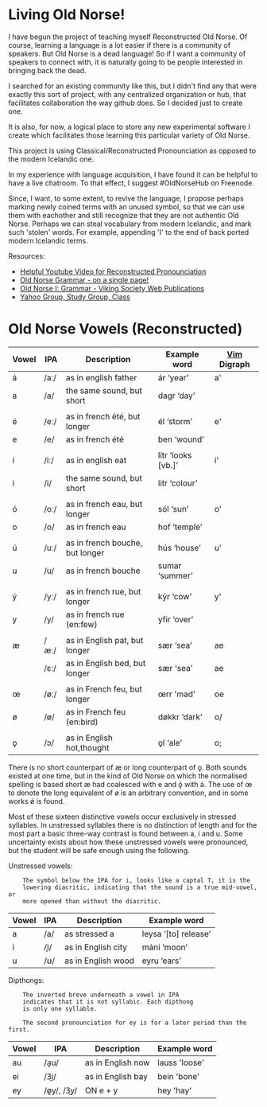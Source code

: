 Living Old Norse!
================

I have begun the project of teaching myself Reconstructed Old Norse. Of course,
learning a language is a lot easier if there is a community of speakers. But
Old Norse is a dead language! So if I want a community of speakers to connect
with, it is naturally going to be people interested in bringing back the dead.

I searched for an existing community like this, but I didn't find any that were
exactly this sort of project, with any centralized organization or hub, that
facilitates collaboration the way github does. So I decided just to create one.

It is also, for now, a logical place to store any new experimental software I
create which facilitates those learning this particular variety of Old Norse.

This project is using Classical/Reconstructed Pronounciation as opposed to
the modern Icelandic one.

In my experience with language acquisition, I have found it can be helpful to
have a live chatroom. To that effect, I suggest #OldNorseHub on Freenode.

Since, I want, to some extent, to revive the language, I propose perhaps
marking newly coined terms with an unused symbol, so that we can use them with
eachother and still recognize that they are not authentic Old Norse. Perhaps we
can steal vocabulary from modern Icelandic, and mark such 'stolen' words.  For
example, appending 'I' to the end of back ported modern Icelandic terms.


Resources:  
 * [Helpful Youtube Video for Reconstructed Pronounciation](http://www.youtube.com/watch?v=JICgNRzENoQ)
 * [Old Norse Grammar - on a single page!](http://oldnorsenews.org/2008/08/old-norse-grammar-on-a-single-page/)
 * [Old Norse I: Grammar - Viking Society Web Publications](http://www.vsnrweb-publications.org.uk/NION-1.pdf)
 * [Yahoo Group, Study Group, Class](https://groups.yahoo.com/neo/groups/norse_course/info)


Old Norse Vowels (Reconstructed)
===============================

Vowel | IPA  | Description                     | Example word       |  [Vim](http://www.vim.org) Digraph 
----- | ---- | ------------------------------- | ------------------ | ----------------------------------
á     | /aː/ |  as in english father           | ár ‘year’          |            a'
a     | /a/  |  the same sound, but short      | dagr ‘day’         |             
      |      |                                 |                    | 
é     | /eː/ |  as in french été, but longer   | él ‘storm’         |            e'
e     | /e/  |  as in french été               | ben ‘wound’        |      
      |      |                                 |                    | 
í     | /iː/ |  as in english eat              | lítr ‘looks [vb.]’ |            i'
i     | /i/  |  the same sound, but short      | litr ‘colour’      |
      |      |                                 |                    | 
ó     | /oː/ |  as in french eau, but longer   | sól ‘sun’          |            o'
o     | /o/  |  as in french eau               | hof ‘temple’       |   
      |      |                                 |                    | 
ú     | /uː/ |  as in french bouche, but longer| hús ‘house’        |            u' 
u     | /u/  |  as in french bouche            | sumar ‘summer’     |       
      |      |                                 |                    | 
ý     | /yː/ |  as in french rue, but longer   | kýr ‘cow’          |            y'
y     | /y/  |  as in french rue (en:few)      | yfir ‘over’        |      
      |      |                                 |                    | 
æ     | /æː/ |  as in English pat, but longer  | sær ‘sea’          |            ae 
      | /ɛː/ |  as in English bed, but longer  | sær 'sea'          |            ae
      |      |                                 |                    | 
œ     | /øː/ |  as in French feu, but longer   | œrr 'mad’          |            oe 
ø     | /ø/  |  as in French feu (en:bird)     | døkkr ‘dark’       |            o/
      |      |                                 |                    | 
ǫ     | /ɔ/  |  as in English hot,thought      |  ǫl ‘ale’          |            o;


There is no short counterpart of æ or long counterpart of ǫ. Both
sounds existed at one time, but in the kind of Old Norse on which the
normalised spelling is based short æ had coalesced with e and ǭ with
á. The use of œ to denote the long equivalent of ø is an arbitrary
convention, and in some works ǿ is found.

Most of these sixteen distinctive vowels occur exclusively in stressed
syllables. In unstressed syllables there is no distinction of length and
for the most part a basic three-way contrast is found between a, i and
u. Some uncertainty exists about how these unstressed vowels were
pronounced, but the student will be safe enough using the following.

Unstressed vowels:

        The symbol below the IPA for i, looks like a captal T, it is the
        lowering diacritic, indicating that the sound is a true mid-vowel, or
        more opened than without the diacritic.

Vowel | IPA  | Description                     | Example word       
----- | ---- | ------------------------------- | ------------------ 
    a | /a/  | as stressed a                   | leysa ‘[to] release’
    i | /̞i/  | as in English city              | máni ‘moon’
    u | /ʊ/  | as in English wood              | eyru ‘ears’


Dipthongs:

        The inverted breve underneath a vowel in IPA
        indicates that it is not syllabic. Each dipthong
        is only one syllable.
        
        The second pronounciation for ey is for a later period than the first.

Vowel | IPA               | Description           | Example word       
----- | ----------------- | ----------------------| ------------------ 
au    | /a̯u/              | as in English now     | lauss 'loose'  
ei    | /3̯i/              | as in English bay     | bein  'bone'  
ey    | /ø̯y/, /3̯y/        | ON e + y              | hey   'hay'  



